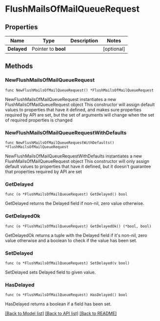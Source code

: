 # FlushMailsOfMailQueueRequest

## Properties

Name | Type | Description | Notes
------------ | ------------- | ------------- | -------------
**Delayed** | Pointer to **bool** |  | [optional] 

## Methods

### NewFlushMailsOfMailQueueRequest

`func NewFlushMailsOfMailQueueRequest() *FlushMailsOfMailQueueRequest`

NewFlushMailsOfMailQueueRequest instantiates a new FlushMailsOfMailQueueRequest object
This constructor will assign default values to properties that have it defined,
and makes sure properties required by API are set, but the set of arguments
will change when the set of required properties is changed

### NewFlushMailsOfMailQueueRequestWithDefaults

`func NewFlushMailsOfMailQueueRequestWithDefaults() *FlushMailsOfMailQueueRequest`

NewFlushMailsOfMailQueueRequestWithDefaults instantiates a new FlushMailsOfMailQueueRequest object
This constructor will only assign default values to properties that have it defined,
but it doesn't guarantee that properties required by API are set

### GetDelayed

`func (o *FlushMailsOfMailQueueRequest) GetDelayed() bool`

GetDelayed returns the Delayed field if non-nil, zero value otherwise.

### GetDelayedOk

`func (o *FlushMailsOfMailQueueRequest) GetDelayedOk() (*bool, bool)`

GetDelayedOk returns a tuple with the Delayed field if it's non-nil, zero value otherwise
and a boolean to check if the value has been set.

### SetDelayed

`func (o *FlushMailsOfMailQueueRequest) SetDelayed(v bool)`

SetDelayed sets Delayed field to given value.

### HasDelayed

`func (o *FlushMailsOfMailQueueRequest) HasDelayed() bool`

HasDelayed returns a boolean if a field has been set.


[[Back to Model list]](../README.md#documentation-for-models) [[Back to API list]](../README.md#documentation-for-api-endpoints) [[Back to README]](../README.md)


